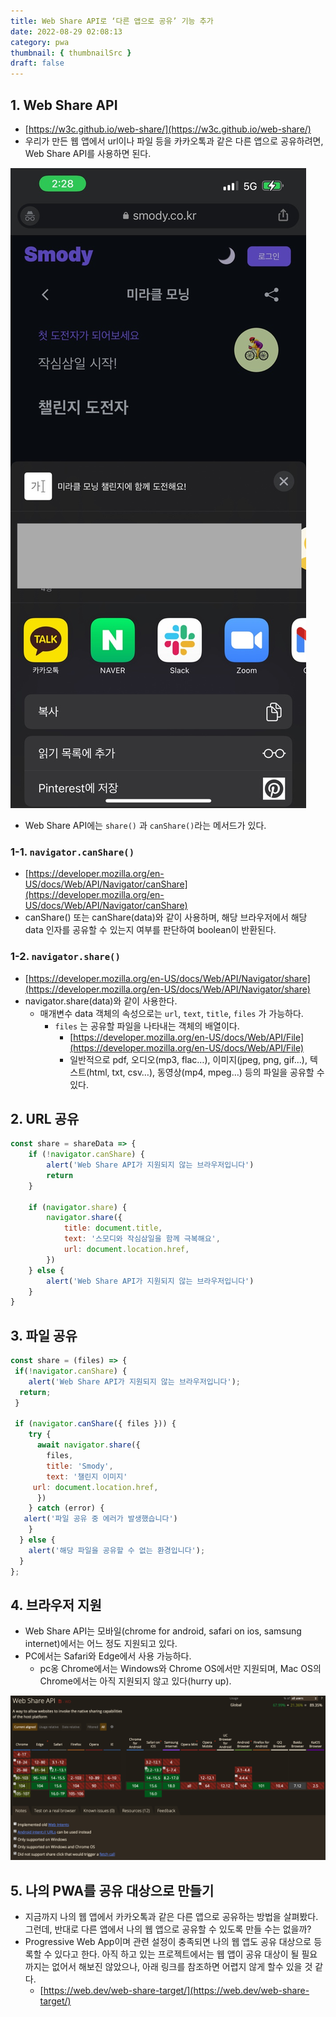 ```yaml
---
title: Web Share API로 ‘다른 앱으로 공유’ 기능 추가
date: 2022-08-29 02:08:13
category: pwa
thumbnail: { thumbnailSrc }
draft: false
---
```


## 1. Web Share API

-   [https://w3c.github.io/web-share/](https://w3c.github.io/web-share/)
-   우리가 만든 웹 앱에서 url이나 파일 등을 카카오톡과 같은 다른 앱으로 공유하려면, Web Share API를 사용하면 된다.

![모바일에서 공유 예시](../image/share-example.png)

-   Web Share API에는 `share()` 과 `canShare()`라는 메서드가 있다.

### 1-1. `navigator.canShare()`

-   [https://developer.mozilla.org/en-US/docs/Web/API/Navigator/canShare](https://developer.mozilla.org/en-US/docs/Web/API/Navigator/canShare)
-   canShare() 또는 canShare(data)와 같이 사용하며, 해당 브라우저에서 해당 data 인자를 공유할 수 있는지 여부를 판단하여 boolean이 반환된다.

### 1-2. `navigator.share()`

-   [https://developer.mozilla.org/en-US/docs/Web/API/Navigator/share](https://developer.mozilla.org/en-US/docs/Web/API/Navigator/share)
-   navigator.share(data)와 같이 사용한다.
    -   매개변수 data 객체의 속성으로는 `url`, `text`, `title`, `files` 가 가능하다.
        -   `files` 는 공유할 파일을 나타내는 객체의 배열이다.
            -   [https://developer.mozilla.org/en-US/docs/Web/API/File](https://developer.mozilla.org/en-US/docs/Web/API/File)
            -   일반적으로 pdf, 오디오(mp3, flac…), 이미지(jpeg, png, gif…), 텍스트(html, txt, csv…), 동영상(mp4, mpeg…) 등의 파일을 공유할 수 있다.

## 2. URL 공유

```jsx
const share = shareData => {
    if (!navigator.canShare) {
        alert('Web Share API가 지원되지 않는 브라우저입니다')
        return
    }

    if (navigator.share) {
        navigator.share({
            title: document.title,
            text: '스모디와 작심삼일을 함께 극복해요',
            url: document.location.href,
        })
    } else {
        alert('Web Share API가 지원되지 않는 브라우저입니다')
    }
}
```

## 3. 파일 공유

```jsx
const share = (files) => {
 if(!navigator.canShare) {
    alert('Web Share API가 지원되지 않는 브라우저입니다');
  return;
 }

 if (navigator.canShare({ files })) {
    try {
      await navigator.share({
        files,
        title: 'Smody',
        text: '챌린지 이미지'
     url: document.location.href,
      })
    } catch (error) {
   alert('파일 공유 중 에러가 발생했습니다')
    }
  } else {
    alert('해당 파일을 공유할 수 없는 환경입니다');
  }
};
```

## 4. 브라우저 지원

-   Web Share API는 모바일(chrome for android, safari on ios, samsung internet)에서는 어느 정도 지원되고 있다.
-   PC에서는 Safari와 Edge에서 사용 가능하다.
    -   pc옹 Chrome에서는 Windows와 Chrome OS에서만 지원되며, Mac OS의 Chrome에서는 아직 지원되지 않고 있다(hurry up).

![web share api 브라우저 지원](../image/web-share-api-support.png)

## 5. 나의 PWA를 공유 대상으로 만들기

-   지금까지 나의 웹 앱에서 카카오톡과 같은 다른 앱으로 공유하는 방법을 살펴봤다. 그런데, 반대로 다른 앱에서 나의 웹 앱으로 공유할 수 있도록 만들 수는 없을까?
-   Progressive Web App이며 관련 설정이 충족되면 나의 웹 앱도 공유 대상으로 등록할 수 있다고 한다. 아직 하고 있는 프로젝트에서는 웹 앱이 공유 대상이 될 필요까지는 없어서 해보진 않았으나, 아래 링크를 참조하면 어렵지 않게 할수 있을 것 같다.
    -   [https://web.dev/web-share-target/](https://web.dev/web-share-target/)
